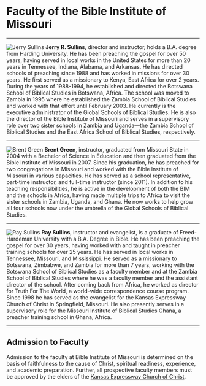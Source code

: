 # Faculty of the Bible Institute of Missouri

___

![Jerry Sullins][jerry]
**Jerry R. Sullins**, director and instructor, holds a B.A. degree from Harding University. He has been preaching the gospel for over 50 years, having served in local works in the United States for more than 20 years in Tennessee, Indiana, Alabama, and Arkansas. He has directed schools of preaching since 1988 and has worked in missions for over 30 years. He first served as a missionary to Kenya, East Africa for over 2 years. During the years of 1988-1994, he established and directed the Botswana School of Biblical Studies in Botswana, Africa. The school was moved to Zambia in 1995 where he established the Zambia School of Biblical Studies and worked with that effort until February 2003. He currently is the executive administrator of the Global Schools of Biblical Studies. He is also the director of the Bible Institute of Missouri and serves in a supervisory role over two sister schools in Zambia and Uganda—the Zambia School of Biblical Studies and the East Africa School of Biblical Studies, respectively.

___

![Brent Green][brent]
**Brent Green**, instructor, graduated from Missouri State in 2004 with a Bachelor of Science in Education and then graduated from the Bible Institute of Missouri in 2007. Since his graduation, he has preached for two congregations in Missouri and worked with the Bible Institute of Missouri in various capacities. He has served as a school representative, part-time instructor, and full-time instructor (since 2011). In addition to his teaching responsibilities, he is active in the development of both the BIM and the schools in Africa, having made multiple trips to Africa to visit the sister schools in Zambia, Uganda, and Ghana. He now works to help grow all four schools now under the umbrella of the Global Schools of Biblical Studies.

___

![Ray Sullins][ray]
**Ray Sullins**, instructor and evangelist, is a graduate of Freed-Hardeman University with a B.A. Degree in Bible. He has been preaching the gospel for over 30 years, having worked with and taught in preacher training schools for over 25 years. He has served in local works in Tennessee, Missouri, and Mississippi. He served as a missionary to Botswana, Zimbabwe, and Zambia for more than 7 years, working with the Botswana School of Biblical Studies as a faculty member and at the Zambia School of Biblical Studies where he was a faculty member and the assistant director of the school. After coming back from Africa, he worked as director for Truth For The World, a world-wide correspondence course program. Since 1998 he has served as the evangelist for the Kansas Expressway Church of Christ in Springfield, Missouri. He also presently serves in a supervisory role for the Missouri Institute of Biblical Studies Ghana, a preacher training school in Ghana, Africa.

___

## Admission to Faculty

Admission to the faculty at Bible Institute of Missouri is determined on the basis of faithfulness to the cause of Christ, spiritual readiness, experience, and academic preparation. Further, all prospective faculty members must be approved by the elders of the [Kansas Expressway Church of Christ](http://kecoc.org/).


[jerry]: /images/faculty/jerry.jpg
[brent]: /images/faculty/brent.jpg
[ray]: /images/faculty/ray.jpg
